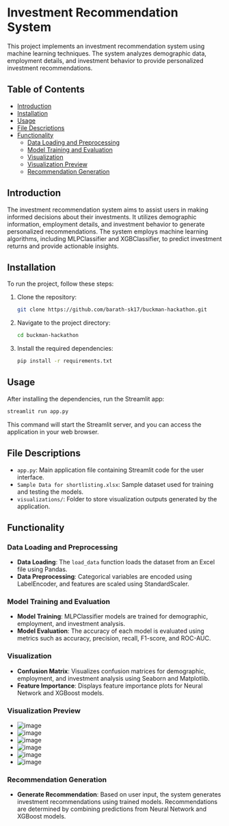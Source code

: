 # Investment Recommendation System

This project implements an investment recommendation system using machine learning techniques. The system analyzes demographic data, employment details, and investment behavior to provide personalized investment recommendations.

## Table of Contents

- [Introduction](#introduction)
- [Installation](#installation)
- [Usage](#usage)
- [File Descriptions](#file-descriptions)
- [Functionality](#functionality)
  - [Data Loading and Preprocessing](#data-loading-and-preprocessing)
  - [Model Training and Evaluation](#model-training-and-evaluation)
  - [Visualization](#visualization)
  - [Visualization Preview](#visualization-preview)
  - [Recommendation Generation](#recommendation-generation)

## Introduction

The investment recommendation system aims to assist users in making informed decisions about their investments. It utilizes demographic information, employment details, and investment behavior to generate personalized recommendations. The system employs machine learning algorithms, including MLPClassifier and XGBClassifier, to predict investment returns and provide actionable insights.

## Installation

To run the project, follow these steps:

1. Clone the repository:

   ```bash
   git clone https://github.com/barath-sk17/buckman-hackathon.git
   ```

2. Navigate to the project directory:

   ```bash
   cd buckman-hackathon
   ```

3. Install the required dependencies:

   ```bash
   pip install -r requirements.txt
   ```

## Usage

After installing the dependencies, run the Streamlit app:

```bash
streamlit run app.py
```

This command will start the Streamlit server, and you can access the application in your web browser.

## File Descriptions

- `app.py`: Main application file containing Streamlit code for the user interface.
- `Sample Data for shortlisting.xlsx`: Sample dataset used for training and testing the models.
- `visualizations/`: Folder to store visualization outputs generated by the application.

## Functionality

### Data Loading and Preprocessing

- **Data Loading**: The `load_data` function loads the dataset from an Excel file using Pandas.
- **Data Preprocessing**: Categorical variables are encoded using LabelEncoder, and features are scaled using StandardScaler.

### Model Training and Evaluation

- **Model Training**: MLPClassifier models are trained for demographic, employment, and investment analysis.
- **Model Evaluation**: The accuracy of each model is evaluated using metrics such as accuracy, precision, recall, F1-score, and ROC-AUC.

### Visualization

- **Confusion Matrix**: Visualizes confusion matrices for demographic, employment, and investment analysis using Seaborn and Matplotlib.
- **Feature Importance**: Displays feature importance plots for Neural Network and XGBoost models.

### Visualization Preview
- ![image](https://github.com/barath-sk17/buckman-hackathon/assets/127032804/ad1f1c8e-bd4c-450b-80f3-3793a1a1a7c2)
- ![image](https://github.com/barath-sk17/buckman-hackathon/assets/127032804/d19da423-9ce4-48f1-a7bd-a58860afd40a)
- ![image](https://github.com/barath-sk17/buckman-hackathon/assets/127032804/ccfa22c2-9f49-47a0-9cdf-1c934ee715a5)
- ![image](https://github.com/barath-sk17/buckman-hackathon/assets/127032804/c22ba960-4117-4446-822d-35db56dc24e5)
- ![image](https://github.com/barath-sk17/buckman-hackathon/assets/127032804/3b30929d-a0ce-4eed-a33e-5127116cbfa6)
- ![image](https://github.com/barath-sk17/buckman-hackathon/assets/127032804/1dbac0d3-1aae-4710-9ba5-951155404f7e)



### Recommendation Generation

- **Generate Recommendation**: Based on user input, the system generates investment recommendations using trained models. Recommendations are determined by combining predictions from Neural Network and XGBoost models.



